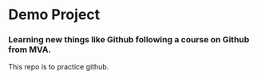# Demo Project

### Learning new things like Github following a course on Github from MVA.

This repo is to practice github.
